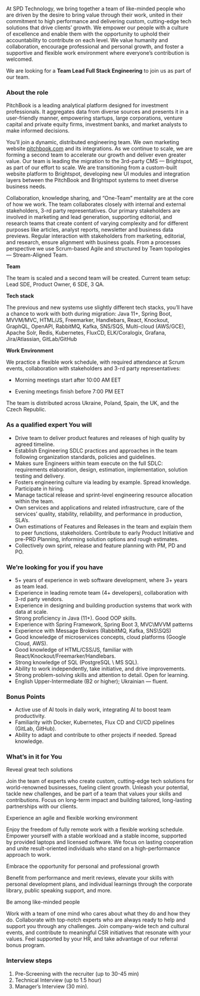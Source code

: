 At SPD Technology, we bring together a team of like-minded people who are
driven by the desire to bring value through their work, united in their
commitment to high performance and delivering custom, cutting-edge tech
solutions that drive clients’ growth. We empower our people with a culture of
excellence and enable them with the opportunity to uphold their accountability
to contribute on each level. We value humanity and collaboration, encourage
professional and personal growth, and foster a supportive and flexible work
environment where everyone’s contribution is welcomed.

We are looking for a **Team Lead Full Stack Engineering** to join us as part
of our team.

### About the role

PitchBook is a leading analytical platform designed for investment
professionals. It aggregates data from diverse sources and presents it in a
user-friendly manner, empowering startups, large corporations, venture capital
and private equity firms, investment banks, and market analysts to make
informed decisions.

You’ll join a dynamic, distributed engineering team. We own marketing website
[pitchbook.com](http://pitchbook.com) and its integrations. As we continue to
scale, we are forming a second team to accelerate our growth and deliver even
greater value. Our team is leading the migration to the 3rd-party CMS —
Brightspot, as part of our effort to scale. We are transitioning from a
custom-built website platform to Brightspot, developing new UI modules and
integration layers between the PitchBook and Brightspot systems to meet
diverse business needs.

Collaboration, knowledge sharing, and “One-Team” mentality are at the core of
how we work. The team collaborates closely with internal and external
stakeholders, 3-rd party representatives. Our primary stakeholders are
involved in marketing and lead generation, supporting editorial, and research
teams that create content of varying complexity and for different purposes
like articles, analyst reports, newsletter and business data previews. Regular
interaction with stakeholders from marketing, editorial, and research, ensure
alignment with business goals. From a processes perspective we use Scrum-based
Agile and structured by Team topologies — Stream-Aligned Team.

**Team**

The team is scaled and a second team will be created. Current team setup: Lead
SDE, Product Owner, 6 SDE, 3 QA.

**Tech stack**

The previous and new systems use slightly different tech stacks, you’ll have a
chance to work with both during migration: Java 11+, Spring Boot, MVVM/MVC,
HTML/JS, Freemarker, Handlebars, React, Knockout, GraphQL, OpenAPI, RabbitMQ,
Kafka, SNS/SQS, Multi-cloud (AWS/GCE), Apache Solr, Redis, Kubernetes, FluxCD,
ELK/Coralogix, Grafana, Jira/Atlassian, GitLab/GitHub

**Work Environment**

We practice a flexible work schedule, with required attendance at Scrum
events, collaboration with stakeholders and 3-rd party representatives:

* Morning meetings start after 10:00 AM EET

* Evening meetings finish before 7:00 PM EET

The team is distributed across Ukraine, Poland, Spain, the UK, and the Czech
Republic.

### As a qualified expert You will

  * Drive team to deliver product features and releases of high quality by agreed timeline.
  * Establish Engineering SDLC practices and approaches in the team following organization standards, policies and guidelines.
  * Makes sure Engineers within team execute on the full SDLC: requirements elaboration, design, estimation, implementation, solution testing and delivery.
  * Fosters engineering culture via leading by example. Spread knowledge. Participate in hiring.
  * Manage tactical release and sprint-level engineering resource allocation within the team.
  * Own services and applications and related infrastructure, care of the services’ quality, stability, reliability, and performance in production, SLA’s.
  * Own estimations of Features and Releases in the team and explain them to peer functions, stakeholders. Contribute to early Product Initiative and pre-PRD Planning, informing solution options and rough estimates.
  * Collectively own sprint, release and feature planning with PM, PD and PO.

### We’re looking for you if you have

  * 5+ years of experience in web software development, where 3+ years as team lead.
  * Experience in leading remote team (4+ developers), collaboration with 3-rd party vendors.
  * Experience in designing and building production systems that work with data at scale.
  * Strong proficiency in Java (11+). Good OOP skills.
  * Experience with Spring Framework, Spring Boot 3, MVC\MVVM patterns
  * Experience with Message Brokers (RabbitMQ, Kafka, SNS\SQS)
  * Good knowledge of microservices concepts, cloud platforms (Google Cloud, AWS).
  * Good knowledge of HTML/CSS/JS, familiar with React/Knockout/Freemarker/Handlebars.
  * Strong knowledge of SQL (PostgreSQL \ MS SQL).
  * Ability to work independently, take initiative, and drive improvements.
  * Strong problem-solving skills and attention to detail. Open for learning.
  * English Upper-Intermediate (B2 or higher); Ukrainian — fluent.

### Bonus Points

  * Active use of AI tools in daily work, integrating AI to boost team productivity.
  * Familiarity with Docker, Kubernetes, Flux CD and CI/CD pipelines (GitLab, GitHub).
  * Ability to adapt and contribute to other projects if needed. Spread knowledge.

### What’s in it for You

Reveal great tech solutions

Join the team of experts who create custom, cutting-edge tech solutions for
world-renowned businesses, fueling client growth. Unleash your potential,
tackle new challenges, and be part of a team that values your skills and
contributions. Focus on long-term impact and building tailored, long-lasting
partnerships with our clients.

Experience an agile and flexible working environment

Enjoy the freedom of fully remote work with a flexible working schedule.
Empower yourself with a stable workload and a stable income, supported by
provided laptops and licensed software. We focus on lasting cooperation and
unite result-oriented individuals who stand on a high-performance approach to
work.

Embrace the opportunity for personal and professional growth

Benefit from performance and merit reviews, elevate your skills with personal
development plans, and individual learnings through the corporate library,
public speaking support, and more.

Be among like-minded people

Work with a team of one mind who cares about what they do and how they do.
Collaborate with top-notch experts who are always ready to help and support
you through any challenges. Join company-wide tech and cultural events, and
contribute to meaningful CSR initiatives that resonate with your values. Feel
supported by your HR, and take advantage of our referral bonus program.

### Interview steps

  1. Pre-Screening with the recruiter (up to 30-45 min)
  2. Technical Interview (up to 1.5 hour)
  3. Manager’s Interview (30 min).